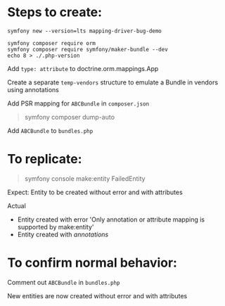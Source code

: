 # Steps to create:
```
symfony new --version=lts mapping-driver-bug-demo

symfony composer require orm
symfony composer require symfony/maker-bundle --dev
echo 8 > ./.php-version
``` 

Add `type: attribute` to doctrine.orm.mappings.App

Create a separate `temp-vendors` structure to emulate a Bundle in vendors using annotations

Add PSR mapping for `ABCBundle` in `composer.json`

>symfony composer dump-auto

Add `ABCBundle` to `bundles.php`

# To replicate:

>symfony console make:entity FailedEntity
 
Expect: Entity to be created without error and with attributes

Actual
* Entity created with error 'Only annotation or attribute mapping is supported by make:entity'
* Entity created with _annotations_

# To confirm normal behavior:

Comment out `ABCBundle` in `bundles.php`

New entities are now created without error and with attributes 
